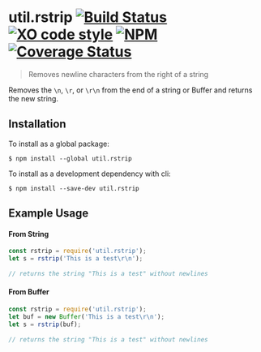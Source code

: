 # util.rstrip [![Build Status](https://travis-ci.org/jmquigley/util.rstrip.svg?branch=master)](https://travis-ci.org/jmquigley/util.rstrip) [![XO code style](https://img.shields.io/badge/code_style-XO-5ed9c7.svg)](https://github.com/sindresorhus/xo) [![NPM](https://img.shields.io/npm/v/util.rstrip.svg)](https://www.npmjs.com/package/util.rstrip) [![Coverage Status](https://coveralls.io/repos/github/jmquigley/util.rstrip/badge.svg?branch=master)](https://coveralls.io/github/jmquigley/util.rstrip?branch=master)


> Removes newline characters from the right of a string

Removes the `\n`, `\r`, or `\r\n` from the end of a string or Buffer and returns the new string.


## Installation

To install as a global package:
```
$ npm install --global util.rstrip
```

To install as a development dependency with cli:
```
$ npm install --save-dev util.rstrip
```

## Example Usage

#### From String
```javascript
const rstrip = require('util.rstrip');
let s = rstrip('This is a test\r\n');
    
// returns the string "This is a test" without newlines
```

#### From Buffer
```javascript
const rstrip = require('util.rstrip');
let buf = new Buffer('This is a test\r\n');
let s = rstrip(buf);
    
// returns the string "This is a test" without newlines
```
